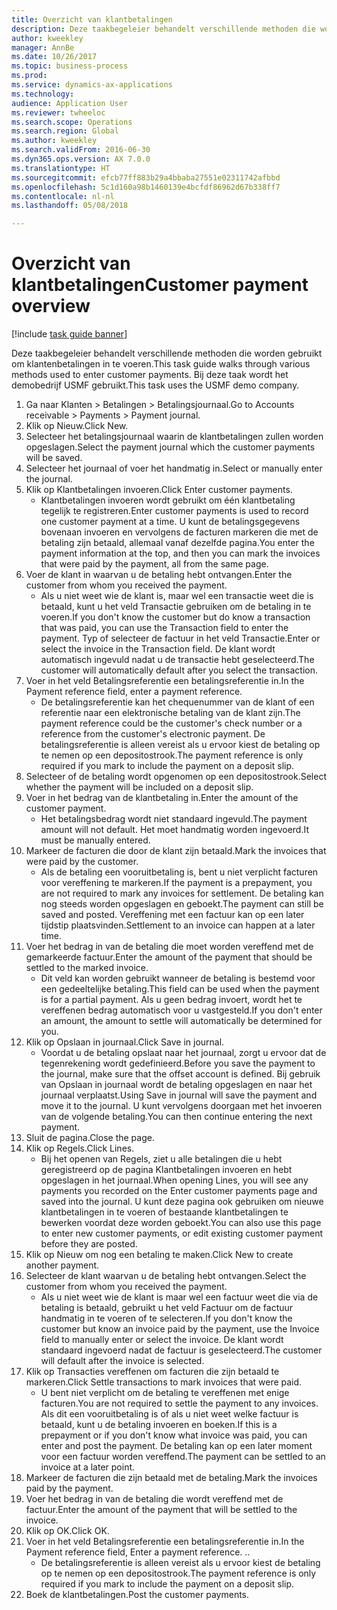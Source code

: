 ```yaml
--- 
title: Overzicht van klantbetalingen
description: Deze taakbegeleier behandelt verschillende methoden die worden gebruikt om klantenbetalingen in te voeren.
author: kweekley
manager: AnnBe
ms.date: 10/26/2017
ms.topic: business-process
ms.prod: 
ms.service: dynamics-ax-applications
ms.technology: 
audience: Application User
ms.reviewer: twheeloc
ms.search.scope: Operations
ms.search.region: Global
ms.author: kweekley
ms.search.validFrom: 2016-06-30
ms.dyn365.ops.version: AX 7.0.0
ms.translationtype: HT
ms.sourcegitcommit: efcb77ff883b29a4bbaba27551e02311742afbbd
ms.openlocfilehash: 5c1d160a98b1460139e4bcfdf86962d67b338ff7
ms.contentlocale: nl-nl
ms.lasthandoff: 05/08/2018

---
```

# <a name="customer-payment-overview"></a><span data-ttu-id="95c90-103">Overzicht van klantbetalingen</span><span class="sxs-lookup"><span data-stu-id="95c90-103">Customer payment overview</span></span>

[!include [task guide banner](../../includes/task-guide-banner.md)]

<span data-ttu-id="95c90-104">Deze taakbegeleier behandelt verschillende methoden die worden gebruikt om klantenbetalingen in te voeren.</span><span class="sxs-lookup"><span data-stu-id="95c90-104">This task guide walks through various methods used to enter customer payments.</span></span> <span data-ttu-id="95c90-105">Bij deze taak wordt het demobedrijf USMF gebruikt.</span><span class="sxs-lookup"><span data-stu-id="95c90-105">This task uses the USMF demo company.</span></span>

1. <span data-ttu-id="95c90-106">Ga naar Klanten > Betalingen > Betalingsjournaal.</span><span class="sxs-lookup"><span data-stu-id="95c90-106">Go to Accounts receivable > Payments > Payment journal.</span></span>
2. <span data-ttu-id="95c90-107">Klik op Nieuw.</span><span class="sxs-lookup"><span data-stu-id="95c90-107">Click New.</span></span>
3. <span data-ttu-id="95c90-108">Selecteer het betalingsjournaal waarin de klantbetalingen zullen worden opgeslagen.</span><span class="sxs-lookup"><span data-stu-id="95c90-108">Select the payment journal which the customer payments will be saved.</span></span>
4. <span data-ttu-id="95c90-109">Selecteer het journaal of voer het handmatig in.</span><span class="sxs-lookup"><span data-stu-id="95c90-109">Select or manually enter the journal.</span></span>
5. <span data-ttu-id="95c90-110">Klik op Klantbetalingen invoeren.</span><span class="sxs-lookup"><span data-stu-id="95c90-110">Click Enter customer payments.</span></span>
    * <span data-ttu-id="95c90-111">Klantbetalingen invoeren wordt gebruikt om één klantbetaling tegelijk te registreren.</span><span class="sxs-lookup"><span data-stu-id="95c90-111">Enter customer payments is used to record one customer payment at a time.</span></span> <span data-ttu-id="95c90-112">U kunt de betalingsgegevens bovenaan invoeren en vervolgens de facturen markeren die met de betaling zijn betaald, allemaal vanaf dezelfde pagina.</span><span class="sxs-lookup"><span data-stu-id="95c90-112">You enter the payment information at the top, and then you can mark the invoices that were paid by the payment, all from the same page.</span></span>  
6. <span data-ttu-id="95c90-113">Voer de klant in waarvan u de betaling hebt ontvangen.</span><span class="sxs-lookup"><span data-stu-id="95c90-113">Enter the customer from whom you received the payment.</span></span>
    * <span data-ttu-id="95c90-114">Als u niet weet wie de klant is, maar wel een transactie weet die is betaald, kunt u het veld Transactie gebruiken om de betaling in te voeren.</span><span class="sxs-lookup"><span data-stu-id="95c90-114">If you don't know the customer but do know a transaction that was paid, you can use the Transaction field to enter the payment.</span></span> <span data-ttu-id="95c90-115">Typ of selecteer de factuur in het veld Transactie.</span><span class="sxs-lookup"><span data-stu-id="95c90-115">Enter or select the invoice in the Transaction field.</span></span> <span data-ttu-id="95c90-116">De klant wordt automatisch ingevuld nadat u de transactie hebt geselecteerd.</span><span class="sxs-lookup"><span data-stu-id="95c90-116">The customer will automatically default after you select the transaction.</span></span>  
7. <span data-ttu-id="95c90-117">Voer in het veld Betalingsreferentie een betalingsreferentie in.</span><span class="sxs-lookup"><span data-stu-id="95c90-117">In the Payment reference field, enter a payment reference.</span></span>
    * <span data-ttu-id="95c90-118">De betalingsreferentie kan het chequenummer van de klant of een referentie naar een elektronische betaling van de klant zijn.</span><span class="sxs-lookup"><span data-stu-id="95c90-118">The payment reference could be the customer's check number or a reference from the customer's electronic payment.</span></span> <span data-ttu-id="95c90-119">De betalingsreferentie is alleen vereist als u ervoor kiest de betaling op te nemen op een depositostrook.</span><span class="sxs-lookup"><span data-stu-id="95c90-119">The payment reference is only required if you mark to include the payment on a deposit slip.</span></span>  
8. <span data-ttu-id="95c90-120">Selecteer of de betaling wordt opgenomen op een depositostrook.</span><span class="sxs-lookup"><span data-stu-id="95c90-120">Select whether the payment will be included on a deposit slip.</span></span> 
9. <span data-ttu-id="95c90-121">Voer in het bedrag van de klantbetaling in.</span><span class="sxs-lookup"><span data-stu-id="95c90-121">Enter the amount of the customer payment.</span></span>
    * <span data-ttu-id="95c90-122">Het betalingsbedrag wordt niet standaard ingevuld.</span><span class="sxs-lookup"><span data-stu-id="95c90-122">The payment amount will not default.</span></span> <span data-ttu-id="95c90-123">Het moet handmatig worden ingevoerd.</span><span class="sxs-lookup"><span data-stu-id="95c90-123">It must be manually entered.</span></span>  
10. <span data-ttu-id="95c90-124">Markeer de facturen die door de klant zijn betaald.</span><span class="sxs-lookup"><span data-stu-id="95c90-124">Mark the invoices that were paid by the customer.</span></span>
    * <span data-ttu-id="95c90-125">Als de betaling een vooruitbetaling is, bent u niet verplicht facturen voor vereffening te markeren.</span><span class="sxs-lookup"><span data-stu-id="95c90-125">If the payment is a prepayment, you are not required to mark any invoices for settlement.</span></span> <span data-ttu-id="95c90-126">De betaling kan nog steeds worden opgeslagen en geboekt.</span><span class="sxs-lookup"><span data-stu-id="95c90-126">The payment can still be saved and posted.</span></span> <span data-ttu-id="95c90-127">Vereffening met een factuur kan op een later tijdstip plaatsvinden.</span><span class="sxs-lookup"><span data-stu-id="95c90-127">Settlement to an invoice can happen at a later time.</span></span>  
11. <span data-ttu-id="95c90-128">Voer het bedrag in van de betaling die moet worden vereffend met de gemarkeerde factuur.</span><span class="sxs-lookup"><span data-stu-id="95c90-128">Enter the amount of the payment that should be settled to the marked invoice.</span></span> 
    * <span data-ttu-id="95c90-129">Dit veld kan worden gebruikt wanneer de betaling is bestemd voor een gedeeltelijke betaling.</span><span class="sxs-lookup"><span data-stu-id="95c90-129">This field can be used when the payment is for a partial payment.</span></span> <span data-ttu-id="95c90-130">Als u geen bedrag invoert, wordt het te vereffenen bedrag automatisch voor u vastgesteld.</span><span class="sxs-lookup"><span data-stu-id="95c90-130">If you don't enter an amount, the amount to settle will automatically be determined for you.</span></span>  
12. <span data-ttu-id="95c90-131">Klik op Opslaan in journaal.</span><span class="sxs-lookup"><span data-stu-id="95c90-131">Click Save in journal.</span></span>
    * <span data-ttu-id="95c90-132">Voordat u de betaling opslaat naar het journaal, zorgt u ervoor dat de tegenrekening wordt gedefinieerd.</span><span class="sxs-lookup"><span data-stu-id="95c90-132">Before you save the payment to the journal, make sure that the offset account is defined.</span></span> <span data-ttu-id="95c90-133">Bij gebruik van Opslaan in journaal wordt de betaling opgeslagen en naar het journaal verplaatst.</span><span class="sxs-lookup"><span data-stu-id="95c90-133">Using Save in journal will save the payment and move it to the journal.</span></span> <span data-ttu-id="95c90-134">U kunt vervolgens doorgaan met het invoeren van de volgende betaling.</span><span class="sxs-lookup"><span data-stu-id="95c90-134">You can then continue entering the next payment.</span></span>  
13. <span data-ttu-id="95c90-135">Sluit de pagina.</span><span class="sxs-lookup"><span data-stu-id="95c90-135">Close the page.</span></span>
14. <span data-ttu-id="95c90-136">Klik op Regels.</span><span class="sxs-lookup"><span data-stu-id="95c90-136">Click Lines.</span></span>
    * <span data-ttu-id="95c90-137">Bij het openen van Regels, ziet u alle betalingen die u hebt geregistreerd op de pagina Klantbetalingen invoeren en hebt opgeslagen in het journaal.</span><span class="sxs-lookup"><span data-stu-id="95c90-137">When opening Lines, you will see any payments you recorded on the Enter customer payments page and saved into the journal.</span></span> <span data-ttu-id="95c90-138">U kunt deze pagina ook gebruiken om nieuwe klantbetalingen in te voeren of bestaande klantbetalingen te bewerken voordat deze worden geboekt.</span><span class="sxs-lookup"><span data-stu-id="95c90-138">You can also use this page to enter new customer payments, or edit existing customer payment before they are posted.</span></span>  
15. <span data-ttu-id="95c90-139">Klik op Nieuw om nog een betaling te maken.</span><span class="sxs-lookup"><span data-stu-id="95c90-139">Click New to create another payment.</span></span> 
16. <span data-ttu-id="95c90-140">Selecteer de klant waarvan u de betaling hebt ontvangen.</span><span class="sxs-lookup"><span data-stu-id="95c90-140">Select the customer from whom you received the payment.</span></span>
    * <span data-ttu-id="95c90-141">Als u niet weet wie de klant is maar wel een factuur weet die via de betaling is betaald, gebruikt u het veld Factuur om de factuur handmatig in te voeren of te selecteren.</span><span class="sxs-lookup"><span data-stu-id="95c90-141">If you don't know the customer but know an invoice paid by the payment, use the Invoice field to manually enter or select the invoice.</span></span> <span data-ttu-id="95c90-142">De klant wordt standaard ingevoerd nadat de factuur is geselecteerd.</span><span class="sxs-lookup"><span data-stu-id="95c90-142">The customer will default after the invoice is selected.</span></span>  
17. <span data-ttu-id="95c90-143">Klik op Transacties vereffenen om facturen die zijn betaald te markeren.</span><span class="sxs-lookup"><span data-stu-id="95c90-143">Click Settle transactions to mark invoices that were paid.</span></span>
    * <span data-ttu-id="95c90-144">U bent niet verplicht om de betaling te vereffenen met enige facturen.</span><span class="sxs-lookup"><span data-stu-id="95c90-144">You are not required to settle the payment to any invoices.</span></span> <span data-ttu-id="95c90-145">Als dit een vooruitbetaling is of als u niet weet welke factuur is betaald, kunt u de betaling invoeren en boeken.</span><span class="sxs-lookup"><span data-stu-id="95c90-145">If this is a prepayment or if you don't know what invoice was paid, you can enter and post the payment.</span></span> <span data-ttu-id="95c90-146">De betaling kan op een later moment voor een factuur worden vereffend.</span><span class="sxs-lookup"><span data-stu-id="95c90-146">The payment can be settled to an invoice at a later point.</span></span>  
18. <span data-ttu-id="95c90-147">Markeer de facturen die zijn betaald met de betaling.</span><span class="sxs-lookup"><span data-stu-id="95c90-147">Mark the invoices paid by the payment.</span></span> 
19. <span data-ttu-id="95c90-148">Voer het bedrag in van de betaling die wordt vereffend met de factuur.</span><span class="sxs-lookup"><span data-stu-id="95c90-148">Enter the amount of the payment that will be settled to the invoice.</span></span>
20. <span data-ttu-id="95c90-149">Klik op OK.</span><span class="sxs-lookup"><span data-stu-id="95c90-149">Click OK.</span></span>
21. <span data-ttu-id="95c90-150">Voer in het veld Betalingsreferentie een betalingsreferentie in.</span><span class="sxs-lookup"><span data-stu-id="95c90-150">In the Payment reference field, Enter a payment reference.</span></span> <span data-ttu-id="95c90-151">.</span><span class="sxs-lookup"><span data-stu-id="95c90-151">.</span></span>
    * <span data-ttu-id="95c90-152">De betalingsreferentie is alleen vereist als u ervoor kiest de betaling op te nemen op een depositostrook.</span><span class="sxs-lookup"><span data-stu-id="95c90-152">The payment reference is only required if you mark to include the payment on a deposit slip.</span></span>  
22. <span data-ttu-id="95c90-153">Boek de klantbetalingen.</span><span class="sxs-lookup"><span data-stu-id="95c90-153">Post the customer payments.</span></span> 


